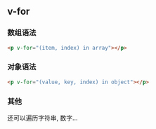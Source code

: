 ## v-for

### 数组语法

```html
<p v-for="(item, index) in array"></p>
```

### 对象语法

```html
<p v-for="(value, key, index) in object"></p>
```

### 其他

还可以遍历字符串, 数字...